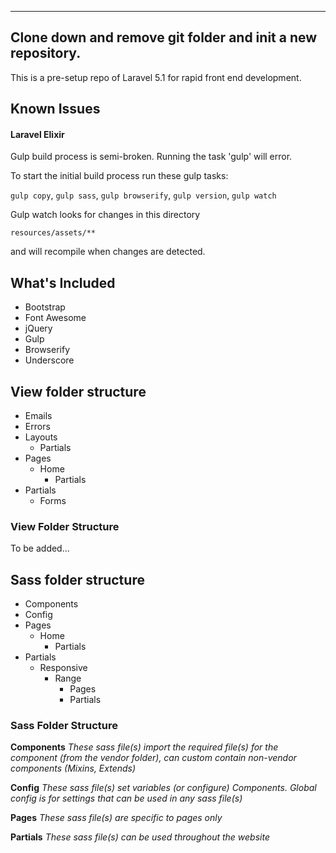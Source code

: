 -----
Clone down and remove git folder and init a new repository.
-----

This is a pre-setup repo of Laravel 5.1 for rapid front end development.

## Known Issues ##
#### Laravel Elixir ####
Gulp build process is semi-broken. 
Running the task 'gulp' will error.

To start the initial build process run these gulp tasks:

`gulp copy`,
`gulp sass`,
`gulp browserify`,
`gulp version`,
`gulp watch`

Gulp watch looks for changes in this directory

`resources/assets/**`

and will recompile when changes are detected.


## What's Included ##
- Bootstrap
- Font Awesome
- jQuery
- Gulp
- Browserify
- Underscore

## View folder structure ##
- Emails
- Errors
- Layouts
    - Partials
- Pages
    - Home
        - Partials
- Partials
	- Forms


### View Folder Structure ###
To be added...


## Sass folder structure ##
- Components
- Config
- Pages
	- Home
		- Partials
- Partials
	- Responsive
		- Range
			- Pages
			- Partials

### Sass Folder Structure ###
**Components**
*These sass file(s) import the required file(s) for the component (from the vendor folder), can custom contain non-vendor components (Mixins, Extends)*

**Config**
*These sass file(s) set variables *(or configure)* Components. Global config is for settings that can be used in any sass file(s)*

**Pages**
*These sass file(s) are specific to pages only*

**Partials**
*These sass file(s) can be used throughout the website*